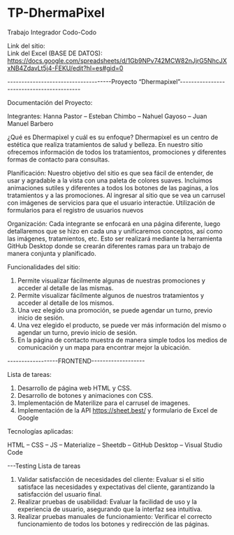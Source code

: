 # TP-DhermaPixel
Trabajo Integrador Codo-Codo

Link del sitio:                                     
Link del Excel (BASE DE DATOS): https://docs.google.com/spreadsheets/d/1Gb9NPv742MCW82nJjrG5NhcJXxNB4ZdavLt5j4-FEKU/edit?hl=es#gid=0



-------------------------------------Proyecto “Dhermapixel”------------------------------------------

Documentación del Proyecto:

Integrantes: Hanna Pastor – Esteban Chimbo – Nahuel Gayoso – Juan Manuel Barbero


¿Qué es Dhermapixel y cuál es su enfoque?
Dhermapixel es un centro de estética que realiza tratamientos de salud y belleza. En
nuestro sitio ofrecemos información de todos los tratamientos, promociones y
diferentes formas de contacto para consultas.

Planificación:
Nuestro objetivo del sitio es que sea fácil de entender, de usar y agradable a la vista
con una paleta de colores suaves.
Incluimos animaciones sutiles y diferentes a todos los botones de las paginas, a los
tratamientos y a las promociones.
Al ingresar al sitio que se vea un carrusel con imágenes de servicios para que el usuario
interactúe.
Utilización de formularios para el registro de usuarios nuevos


Organización:
Cada integrante se enfocará en una página diferente, luego detallaremos que se hizo
en cada una y unificaremos conceptos, así como las imágenes, tratamientos, etc.
Esto ser realizará mediante la herramienta GitHub Desktop donde se crearán
diferentes ramas para un trabajo de manera conjunta y planificado.


Funcionalidades del sitio:
  1. Permite visualizar fácilmente algunas de nuestras promociones y acceder al
detalle de las mismas.
  2. Permite visualizar fácilmente algunos de nuestros tratamientos y acceder al
detalle de los mismos.
  3. Una vez elegido una promoción, se puede agendar un turno, previo inicio de
sesión.
  4. Una vez elegido el producto, se puede ver más información del mismo o
agendar un turno, previo inicio de sesión.
  5. En la página de contacto muestra de manera simple todos los medios de
comunicación y un mapa para encontrar mejor la ubicación.

------------------FRONTEND-------------------

Lista de tareas:
  1. Desarrollo de página web HTML y CSS.
  2. Desarrollo de botones y animaciones con CSS.
  3. Implementación de Materilize para el carrusel de imagenes.
  4. Implementación de la API https://sheet.best/ y formulario de Excel de Google
     
Tecnologías aplicadas:

HTML – CSS – JS – Materialize – Sheetdb – GitHub Desktop – Visual Studio Code

---Testing
Lista de tareas
  1. Validar satisfacción de necesidades del cliente: Evaluar si el sitio satisface las
necesidades y expectativas del cliente, garantizando la satisfacción del usuario
final.
  2. Realizar pruebas de usabilidad: Evaluar la facilidad de uso y la experiencia de
usuario, asegurando que la interfaz sea intuitiva.
  3. Realizar pruebas manuales de funcionamiento: Verificar el correcto
funcionamiento de todos los botones y redirección de las páginas.
